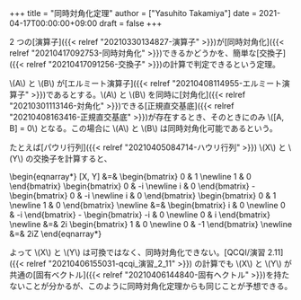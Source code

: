 +++
title = "同時対角化定理"
author = ["Yasuhito Takamiya"]
date = 2021-04-17T00:00:00+09:00
draft = false
+++

2 つの[演算子]({{< relref "20210330134827-演算子" >}})が[同時対角化]({{< relref "20210417092753-同時対角化" >}})できるかどうかを、簡単な[交換子]({{< relref "20210417091256-交換子" >}})の計算で判定できるという定理。

\\(A\\) と \\(B\\) が[エルミート演算子]({{< relref "20210408114955-エルミート演算子" >}})であるとする。\\(A\\) と \\(B\\) を同時に[対角化]({{< relref "20210301113146-対角化" >}})できる[正規直交基底]({{< relref "20210408163416-正規直交基底" >}})が存在するとき、そのときにのみ \\([A, B] = 0\\) となる。この場合に \\(A\\) と \\(B\\) は同時対角化可能であるという。

たとえば[パウリ行列]({{< relref "20210405084714-ハウリ行列" >}}) \\(X\\) と \\(Y\\) の交換子を計算すると、

\begin{eqnarray\*}
  [X, Y] &=&
  \begin{bmatrix}
    0 & 1 \newline
    1 & 0
  \end{bmatrix}
  \begin{bmatrix}
    0 & -i \newline
    i & 0
  \end{bmatrix} -
  \begin{bmatrix}
    0 & -i \newline
    i & 0
  \end{bmatrix}
  \begin{bmatrix}
    0 & 1 \newline
    1 & 0
  \end{bmatrix} \newline
  &=&
  \begin{bmatrix}
    i & 0 \newline
    0 & -i
  \end{bmatrix} -
  \begin{bmatrix}
    -i & 0 \newline
    0 & i
  \end{bmatrix} \newline
  &=&
  2i
  \begin{bmatrix}
    1 & 0 \newline
    0 & -1
  \end{bmatrix} \newline
  &=& 2iZ
\end{eqnarray\*}

よって \\(X\\) と \\(Y\\) は可換ではなく、同時対角化できない。[QCQI/演習 2.11]({{< relref "20210406155031-qcqi_演習_2_11" >}}) の計算でも \\(X\\) と \\(Y\\) が共通の[固有ベクトル]({{< relref "20210406144840-固有ヘクトル" >}})を持たないことが分かるが、このように同時対角化定理からも同じことが予想できる。
